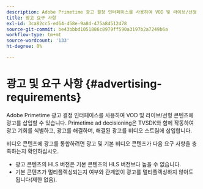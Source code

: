 ```yaml
---
description: Adobe Primetime 광고 결정 인터페이스를 사용하여 VOD 및 라이브/선형 콘텐츠에 광고를 삽입할 수 있습니다. Primetime ad decisioning은 TVSDK와 함께 작동하여 광고 기회를 식별하고, 광고를 해결하며, 해결된 광고를 비디오 스트림에 삽입합니다.
title: 광고 요구 사항
exl-id: 3ca82cc5-ed64-458e-9a8d-475a84512478
source-git-commit: be43bbbd1051886c8979ff590a3197b2a7249b6a
workflow-type: tm+mt
source-wordcount: '133'
ht-degree: 0%

---
```


# 광고 및 요구 사항 {#advertising-requirements}

Adobe Primetime 광고 결정 인터페이스를 사용하여 VOD 및 라이브/선형 콘텐츠에 광고를 삽입할 수 있습니다. Primetime ad decisioning은 TVSDK와 함께 작동하여 광고 기회를 식별하고, 광고를 해결하며, 해결된 광고를 비디오 스트림에 삽입합니다.

<!--<a id="section_282A8000A8BF4860A24F0D3F1A19BC9E"></a>-->

비디오 콘텐츠에 광고를 통합하려면 광고 및 기본 비디오 콘텐츠가 다음 요구 사항을 충족하는지 확인하십시오.

* 광고 콘텐츠의 HLS 버전은 기본 콘텐츠의 HLS 버전보다 높을 수 없습니다.
* 기본 콘텐츠가 멀티플렉싱되는지 여부와 관계없이 광고를 멀티플렉싱하지 않아도 됩니다(제한 없음).
